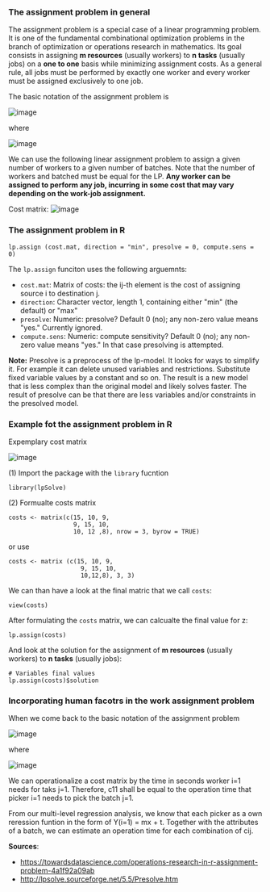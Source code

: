 ### The assignment problem in general

The assignment problem is a special case of a linear programming problem. It is one of the fundamental combinational optimization problems in the branch of optimization or operations research in mathematics. Its goal consists in assigning **m resources** (usually workers) to **n tasks** (usually jobs) on a **one to one** basis while minimizing assignment costs. As a general rule, all jobs must be performed by exactly one worker and every worker must be assigned exclusively to one job.

The basic notation of the assignment problem is

![image](https://user-images.githubusercontent.com/102478331/160347326-4c1d8298-65c8-4688-8930-c2cbfba0c973.png)

where

![image](https://user-images.githubusercontent.com/102478331/160347290-00f56fd9-7169-41ed-9094-1e304813d9a1.png)

We can use the following linear assignment problem to assign a given number of workers to a given number of batches. Note that the number of workers and batched must be equal for the LP. **Any worker can be assigned to perform any job, incurring in some cost that may vary depending on the work-job assignment.**

Cost matrix:
![image](https://user-images.githubusercontent.com/102478331/160347754-c24f6bad-9561-49aa-aab0-8e6008b6b538.png)


### The assignment problem in R

```
lp.assign (cost.mat, direction = "min", presolve = 0, compute.sens = 0)
```

The `lp.assign` funciton uses the following arguemnts:

- `cost.mat`: Matrix of costs: the ij-th element is the cost of assigning source i to destination j.
- `direction`: Character vector, length 1, containing either "min" (the default) or "max"
- `presolve`: Numeric: presolve? Default 0 (no); any non-zero value means "yes." Currently ignored.
- `compute.sens`: Numeric: compute sensitivity? Default 0 (no); any non-zero value means "yes." In that case presolving is attempted.

**Note:** Presolve is a preprocess of the lp-model. It looks for ways to simplify it. For example it can delete unused variables and restrictions. Substitute fixed variable values by a constant and so on. The result is a new model that is less complex than the original model and likely solves faster. The result of presolve can be that there are less variables and/or constraints in the presolved model.

### Example fot the assignment problem in R

Expemplary cost matrix

![image](https://user-images.githubusercontent.com/102478331/160347889-5833ee7a-4a43-4629-b786-49abec822998.png)

(1) Import the package with the `library` fucntion

```
library(lpSolve)
```
(2) Formualte costs matrix

```
costs <- matrix(c(15, 10, 9,
                  9, 15, 10,
                  10, 12 ,8), nrow = 3, byrow = TRUE)
```
or use 

```
costs <- matrix (c(15, 10, 9,
                    9, 15, 10, 
                    10,12,8), 3, 3)
```
We can than have a look at the final matric that we call `costs`:

```
view(costs)
```

After formulating the `costs` matrix, we can calcualte the final value for z:

```
lp.assign(costs)
```

And look at the solution for the assignment of **m resources** (usually workers) to **n tasks** (usually jobs):

```
# Variables final values
lp.assign(costs)$solution
```

### Incorporating human facotrs in the work assignment problem

When we come back to the basic notation of the assignment problem 

![image](https://user-images.githubusercontent.com/102478331/160347326-4c1d8298-65c8-4688-8930-c2cbfba0c973.png)

where

![image](https://user-images.githubusercontent.com/102478331/160347290-00f56fd9-7169-41ed-9094-1e304813d9a1.png)

We can operationalize a cost matrix by the time in seconds worker i=1 needs for taks j=1. Therefore, c11 shall be equal to the operation time that picker i=1 needs to pick the batch j=1. 

From our multi-level regression analysis, we know that each picker as a own reression funtion in the form of Y(i=1) = mx + t. Together with the attributes of a batch, we can estimate an operation time for each combination of cij.








**Sources**: 
- https://towardsdatascience.com/operations-research-in-r-assignment-problem-4a1f92a09ab
- http://lpsolve.sourceforge.net/5.5/Presolve.htm
